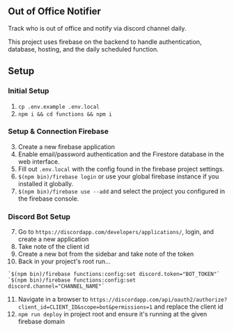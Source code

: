 ## Out of Office Notifier

Track who is out of office and notify via discord channel daily.

This project uses firebase on the backend to handle authentication, database, hosting, and the daily scheduled function.

## Setup

### Initial Setup

1. `cp .env.example .env.local`
2. `npm i && cd functions && npm i`

### Setup & Connection Firebase

3. Create a new firebase application
4. Enable email/password authentication and the Firestore database in the web interface.
5. Fill out `.env.local` with the config found in the firebase project settings.
6. `$(npm bin)/firebase login` or use your global firebase instance if you installed it globally.
7. `$(npm bin)/firebase use --add` and select the project you configured in the firebase console.

### Discord Bot Setup

7. Go to `https://discordapp.com/developers/applications/`, login, and create a new application
8. Take note of the client id
9. Create a new bot from the sidebar and take note of the token
10. Back in your project's root run...

```
`$(npm bin)/firebase functions:config:set discord.token="BOT_TOKEN"`
`$(npm bin)/firebase functions:config:set discord.channel="CHANNEL_NAME"`
```

11. Navigate in a browser to `https://discordapp.com/api/oauth2/authorize?client_id=CLIENT_ID&scope=bot&permissions=1` and replace the client id
12. `npm run deploy` in project root and ensure it's running at the given firebase domain
